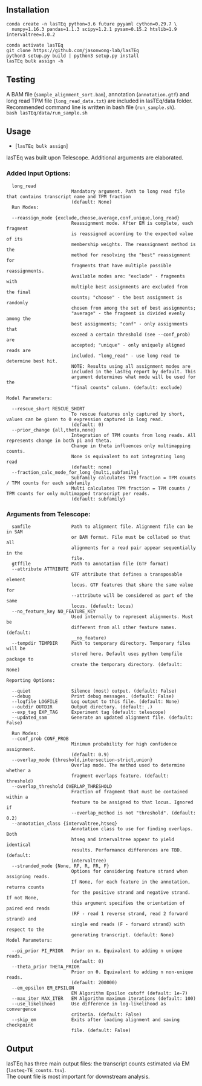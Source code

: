 ## Installation

```
conda create -n lasTEq python=3.6 future pyyaml cython=0.29.7 \
  numpy=1.16.3 pandas=1.1.3 scipy=1.2.1 pysam=0.15.2 htslib=1.9 intervaltree=3.0.2

conda activate lasTEq 
git clone https://github.com/jasonwong-lab/lasTEq 
python3 setup.py build | python3 setup.py install 
lasTEq bulk assign -h
```

## Testing

A BAM file (`sample_alignment_sort.bam`), annotation (`annotation.gtf`) and long read TPM file (`long_read_data.txt`) are included in
lasTEq/data folder. \
Recommended command line is written in bash file (`run_sample.sh`).\
```bash lasTEq/data/run_sample.sh```

## Usage
* [`lasTEq bulk assign`]

lasTEq was built upon Telescope. Additional arguments are elaborated.

### Added Input Options:

```
  long_read
                        Mandatory argument. Path to long read file that contains transcript name and TPM fraction
                        (default: None)
  Run Modes:

  --reassign_mode {exclude,choose,average,conf,unique,long_read}
                        Reassignment mode. After EM is complete, each fragment
                        is reassigned according to the expected value of its
                        membership weights. The reassignment method is the
                        method for resolving the "best" reassignment for
                        fragments that have multiple possible reassignments.
                        Available modes are: "exclude" - fragments with
                        multiple best assignments are excluded from the final
                        counts; "choose" - the best assignment is randomly
                        chosen from among the set of best assignments;
                        "average" - the fragment is divided evenly among the
                        best assignments; "conf" - only assignments that
                        exceed a certain threshold (see --conf_prob) are
                        accepted; "unique" - only uniquely aligned reads are
                        included. "long_read" - use long read to determine best hit.
                        NOTE: Results using all assignment modes are
                        included in the lasTEq report by default. This
                        argument determines what mode will be used for the
                        "final counts" column. (default: exclude)

Model Parameters:

  --rescue_short RESCUE_SHORT
                        To rescue features only captured by short, values can be given to 0 expression captured in long read.
                        (default: 0)
  --prior_change {all,theta,none}
                        Integration of TPM counts from long reads. All represents change in both pi and theta.
                        Change in theta influences only multimapping counts.
                        None is equivalent to not integrating long read
                        (default: none)
  --fraction_calc_mode_for_long {multi,subfamily}
                        Subfamily calculates TPM fraction = TPM counts / TPM counts for each subfamily
                        Multi calculates TPM fraction = TPM counts / TPM counts for only multimapped transcript per reads.
                        (default: subfamily)
```

### Arguments from Telescope:

```
  samfile               Path to alignment file. Alignment file can be in SAM
                        or BAM format. File must be collated so that all
                        alignments for a read pair appear sequentially in the
                        file.
  gtffile               Path to annotation file (GTF format)
  --attribute ATTRIBUTE
                        GTF attribute that defines a transposable element
                        locus. GTF features that share the same value for
                        --attribute will be considered as part of the same
                        locus. (default: locus)
  --no_feature_key NO_FEATURE_KEY
                        Used internally to represent alignments. Must be
                        different from all other feature names. (default:
                        __no_feature)
  --tempdir TEMPDIR     Path to temporary directory. Temporary files will be
                        stored here. Default uses python tempfile package to
                        create the temporary directory. (default: None)

Reporting Options:

  --quiet               Silence (most) output. (default: False)
  --debug               Print debug messages. (default: False)
  --logfile LOGFILE     Log output to this file. (default: None)
  --outdir OUTDIR       Output directory. (default: .)
  --exp_tag EXP_TAG     Experiment tag (default: telescope)
  --updated_sam         Generate an updated alignment file. (default: False)
  
  Run Modes:
  --conf_prob CONF_PROB
                        Minimum probability for high confidence assignment.
                        (default: 0.9)
  --overlap_mode {threshold,intersection-strict,union}
                        Overlap mode. The method used to determine whether a
                        fragment overlaps feature. (default: threshold)
  --overlap_threshold OVERLAP_THRESHOLD
                        Fraction of fragment that must be contained within a
                        feature to be assigned to that locus. Ignored if
                        --overlap_method is not "threshold". (default: 0.2)
  --annotation_class {intervaltree,htseq}
                        Annotation class to use for finding overlaps. Both
                        htseq and intervaltree appear to yield identical
                        results. Performance differences are TBD. (default:
                        intervaltree)                    
  --stranded_mode {None, RF, R, FR, F}
                        Options for considering feature strand when assigning reads. 
                        If None, for each feature in the annotation, returns counts 
                        for the positive strand and negative strand. If not None, 
                        this argument specifies the orientation of paired end reads 
                        (RF - read 1 reverse strand, read 2 forward strand) and
                        single end reads (F - forward strand) with respect to the 
                        generating transcript. (default: None)
Model Parameters:

  --pi_prior PI_PRIOR   Prior on π. Equivalent to adding n unique reads.
                        (default: 0)
  --theta_prior THETA_PRIOR
                        Prior on θ. Equivalent to adding n non-unique reads.
                        (default: 200000)
  --em_epsilon EM_EPSILON
                        EM Algorithm Epsilon cutoff (default: 1e-7)
  --max_iter MAX_ITER   EM Algorithm maximum iterations (default: 100)
  --use_likelihood      Use difference in log-likelihood as convergence
                        criteria. (default: False)
  --skip_em             Exits after loading alignment and saving checkpoint
                        file. (default: False)
```                   
## Output

lasTEq has three main output files: the transcript counts estimated via EM (`lasteq-TE_counts.tsv`).\
The count file is most important for downstream analysis.
